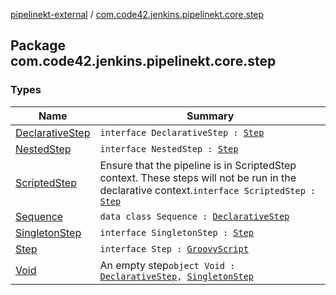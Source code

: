 [pipelinekt-external](../index.md) / [com.code42.jenkins.pipelinekt.core.step](./index.md)

## Package com.code42.jenkins.pipelinekt.core.step

### Types

| Name | Summary |
|---|---|
| [DeclarativeStep](-declarative-step.md) | `interface DeclarativeStep : `[`Step`](-step/index.md) |
| [NestedStep](-nested-step/index.md) | `interface NestedStep : `[`Step`](-step/index.md) |
| [ScriptedStep](-scripted-step/index.md) | Ensure that the pipeline is in ScriptedStep context.  These steps will not be run in the declarative context.`interface ScriptedStep : `[`Step`](-step/index.md) |
| [Sequence](-sequence/index.md) | `data class Sequence : `[`DeclarativeStep`](-declarative-step.md) |
| [SingletonStep](-singleton-step/index.md) | `interface SingletonStep : `[`Step`](-step/index.md) |
| [Step](-step/index.md) | `interface Step : `[`GroovyScript`](../com.code42.jenkins.pipelinekt.core.writer/-groovy-script/index.md) |
| [Void](-void/index.md) | An empty step`object Void : `[`DeclarativeStep`](-declarative-step.md)`, `[`SingletonStep`](-singleton-step/index.md) |
